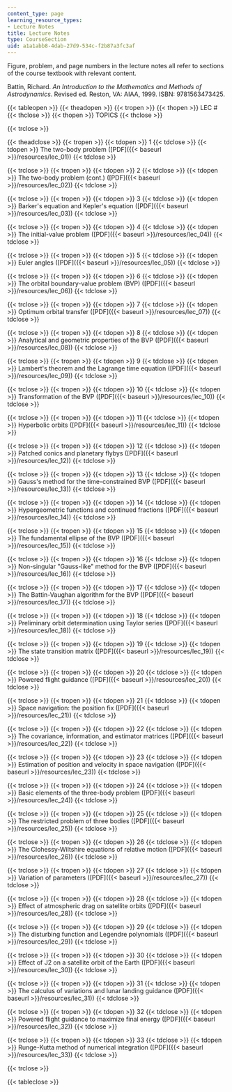 ```yaml
---
content_type: page
learning_resource_types:
- Lecture Notes
title: Lecture Notes
type: CourseSection
uid: a1a1abb8-4dab-27d9-534c-f2b87a3fc3af
---
```


Figure, problem, and page numbers in the lecture notes all refer to sections of the course textbook with relevant content.

Battin, Richard. _An Introduction to the Mathematics and Methods of Astrodynamics_. Revised ed. Reston, VA: AIAA, 1999. ISBN: 9781563473425.

{{< tableopen >}}
{{< theadopen >}}
{{< tropen >}}
{{< thopen >}}
LEC #
{{< thclose >}}
{{< thopen >}}
TOPICS
{{< thclose >}}

{{< trclose >}}

{{< theadclose >}}
{{< tropen >}}
{{< tdopen >}}
1
{{< tdclose >}}
{{< tdopen >}}
The two-body problem ([PDF]({{< baseurl >}}/resources/lec_01))
{{< tdclose >}}

{{< trclose >}}
{{< tropen >}}
{{< tdopen >}}
2
{{< tdclose >}}
{{< tdopen >}}
The two-body problem (cont.) ([PDF]({{< baseurl >}}/resources/lec_02))
{{< tdclose >}}

{{< trclose >}}
{{< tropen >}}
{{< tdopen >}}
3
{{< tdclose >}}
{{< tdopen >}}
Barker's equation and Kepler's equation ([PDF]({{< baseurl >}}/resources/lec_03))
{{< tdclose >}}

{{< trclose >}}
{{< tropen >}}
{{< tdopen >}}
4
{{< tdclose >}}
{{< tdopen >}}
The initial-value problem ([PDF]({{< baseurl >}}/resources/lec_04))
{{< tdclose >}}

{{< trclose >}}
{{< tropen >}}
{{< tdopen >}}
5
{{< tdclose >}}
{{< tdopen >}}
Euler angles ([PDF]({{< baseurl >}}/resources/lec_05))
{{< tdclose >}}

{{< trclose >}}
{{< tropen >}}
{{< tdopen >}}
6
{{< tdclose >}}
{{< tdopen >}}
The orbital boundary-value problem (BVP) ([PDF]({{< baseurl >}}/resources/lec_06))
{{< tdclose >}}

{{< trclose >}}
{{< tropen >}}
{{< tdopen >}}
7
{{< tdclose >}}
{{< tdopen >}}
Optimum orbital transfer ([PDF]({{< baseurl >}}/resources/lec_07))
{{< tdclose >}}

{{< trclose >}}
{{< tropen >}}
{{< tdopen >}}
8
{{< tdclose >}}
{{< tdopen >}}
Analytical and geometric properties of the BVP ([PDF]({{< baseurl >}}/resources/lec_08))
{{< tdclose >}}

{{< trclose >}}
{{< tropen >}}
{{< tdopen >}}
9
{{< tdclose >}}
{{< tdopen >}}
Lambert's theorem and the Lagrange time equation ([PDF]({{< baseurl >}}/resources/lec_09))
{{< tdclose >}}

{{< trclose >}}
{{< tropen >}}
{{< tdopen >}}
10
{{< tdclose >}}
{{< tdopen >}}
Transformation of the BVP ([PDF]({{< baseurl >}}/resources/lec_10))
{{< tdclose >}}

{{< trclose >}}
{{< tropen >}}
{{< tdopen >}}
11
{{< tdclose >}}
{{< tdopen >}}
Hyperbolic orbits ([PDF]({{< baseurl >}}/resources/lec_11))
{{< tdclose >}}

{{< trclose >}}
{{< tropen >}}
{{< tdopen >}}
12
{{< tdclose >}}
{{< tdopen >}}
Patched conics and planetary flybys ([PDF]({{< baseurl >}}/resources/lec_12))
{{< tdclose >}}

{{< trclose >}}
{{< tropen >}}
{{< tdopen >}}
13
{{< tdclose >}}
{{< tdopen >}}
Gauss's method for the time-constrained BVP ([PDF]({{< baseurl >}}/resources/lec_13))
{{< tdclose >}}

{{< trclose >}}
{{< tropen >}}
{{< tdopen >}}
14
{{< tdclose >}}
{{< tdopen >}}
Hypergeometric functions and continued fractions ([PDF]({{< baseurl >}}/resources/lec_14))
{{< tdclose >}}

{{< trclose >}}
{{< tropen >}}
{{< tdopen >}}
15
{{< tdclose >}}
{{< tdopen >}}
The fundamental ellipse of the BVP ([PDF]({{< baseurl >}}/resources/lec_15))
{{< tdclose >}}

{{< trclose >}}
{{< tropen >}}
{{< tdopen >}}
16
{{< tdclose >}}
{{< tdopen >}}
Non-singular "Gauss-like" method for the BVP ([PDF]({{< baseurl >}}/resources/lec_16))
{{< tdclose >}}

{{< trclose >}}
{{< tropen >}}
{{< tdopen >}}
17
{{< tdclose >}}
{{< tdopen >}}
The Battin-Vaughan algorithm for the BVP ([PDF]({{< baseurl >}}/resources/lec_17))
{{< tdclose >}}

{{< trclose >}}
{{< tropen >}}
{{< tdopen >}}
18
{{< tdclose >}}
{{< tdopen >}}
Preliminary orbit determination using Taylor series ([PDF]({{< baseurl >}}/resources/lec_18))
{{< tdclose >}}

{{< trclose >}}
{{< tropen >}}
{{< tdopen >}}
19
{{< tdclose >}}
{{< tdopen >}}
The state transition matrix ([PDF]({{< baseurl >}}/resources/lec_19))
{{< tdclose >}}

{{< trclose >}}
{{< tropen >}}
{{< tdopen >}}
20
{{< tdclose >}}
{{< tdopen >}}
Powered flight guidance ([PDF]({{< baseurl >}}/resources/lec_20))
{{< tdclose >}}

{{< trclose >}}
{{< tropen >}}
{{< tdopen >}}
21
{{< tdclose >}}
{{< tdopen >}}
Space navigation: the position fix ([PDF]({{< baseurl >}}/resources/lec_21))
{{< tdclose >}}

{{< trclose >}}
{{< tropen >}}
{{< tdopen >}}
22
{{< tdclose >}}
{{< tdopen >}}
The covariance, information, and estimator matrices ([PDF]({{< baseurl >}}/resources/lec_22))
{{< tdclose >}}

{{< trclose >}}
{{< tropen >}}
{{< tdopen >}}
23
{{< tdclose >}}
{{< tdopen >}}
Estimation of position and velocity in space navigation ([PDF]({{< baseurl >}}/resources/lec_23))
{{< tdclose >}}

{{< trclose >}}
{{< tropen >}}
{{< tdopen >}}
24
{{< tdclose >}}
{{< tdopen >}}
Basic elements of the three-body problem ([PDF]({{< baseurl >}}/resources/lec_24))
{{< tdclose >}}

{{< trclose >}}
{{< tropen >}}
{{< tdopen >}}
25
{{< tdclose >}}
{{< tdopen >}}
The restricted problem of three bodies ([PDF]({{< baseurl >}}/resources/lec_25))
{{< tdclose >}}

{{< trclose >}}
{{< tropen >}}
{{< tdopen >}}
26
{{< tdclose >}}
{{< tdopen >}}
The Clohessy-Wiltshire equations of relative motion ([PDF]({{< baseurl >}}/resources/lec_26))
{{< tdclose >}}

{{< trclose >}}
{{< tropen >}}
{{< tdopen >}}
27
{{< tdclose >}}
{{< tdopen >}}
Variation of parameters ([PDF]({{< baseurl >}}/resources/lec_27))
{{< tdclose >}}

{{< trclose >}}
{{< tropen >}}
{{< tdopen >}}
28
{{< tdclose >}}
{{< tdopen >}}
Effect of atmospheric drag on satellite orbits ([PDF]({{< baseurl >}}/resources/lec_28))
{{< tdclose >}}

{{< trclose >}}
{{< tropen >}}
{{< tdopen >}}
29
{{< tdclose >}}
{{< tdopen >}}
The disturbing function and Legendre polynomials ([PDF]({{< baseurl >}}/resources/lec_29))
{{< tdclose >}}

{{< trclose >}}
{{< tropen >}}
{{< tdopen >}}
30
{{< tdclose >}}
{{< tdopen >}}
Effect of J2 on a satellite orbit of the Earth ([PDF]({{< baseurl >}}/resources/lec_30))
{{< tdclose >}}

{{< trclose >}}
{{< tropen >}}
{{< tdopen >}}
31
{{< tdclose >}}
{{< tdopen >}}
The calculus of variations and lunar landing guidance ([PDF]({{< baseurl >}}/resources/lec_31))
{{< tdclose >}}

{{< trclose >}}
{{< tropen >}}
{{< tdopen >}}
32
{{< tdclose >}}
{{< tdopen >}}
Powered flight guidance to maximize final energy ([PDF]({{< baseurl >}}/resources/lec_32))
{{< tdclose >}}

{{< trclose >}}
{{< tropen >}}
{{< tdopen >}}
33
{{< tdclose >}}
{{< tdopen >}}
Runge-Kutta method of numerical integration ([PDF]({{< baseurl >}}/resources/lec_33))
{{< tdclose >}}

{{< trclose >}}

{{< tableclose >}}